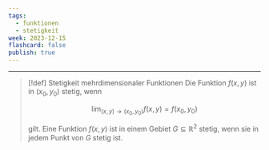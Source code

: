 ```yaml
---
tags:
  - funktionen
  - stetigkeit
week: 2023-12-15
flashcard: false
publish: true
---
```

***

> [!def] Stetigkeit mehrdimensionaler Funktionen 
> Die Funktion $f(x, y)$ ist in $\left(x_0, y_0\right)$ stetig, wenn
> 
> $$
> \lim _{(x, y) \rightarrow\left(x_0, y_0\right)} f(x, y)=f\left(x_0, y_0\right)
> $$
> 
> gilt. Eine Funktion $f(x, y)$ ist in einem Gebiet $G \subseteq \mathbb{R}^2$ stetig, wenn sie in jedem Punkt von $G$ stetig ist.

